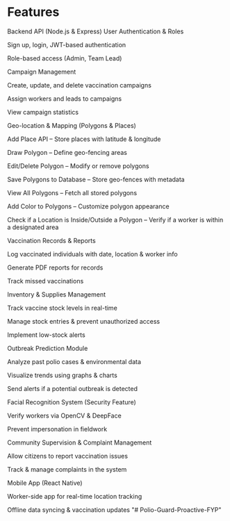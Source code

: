 
# Features
Backend API (Node.js & Express)
User Authentication & Roles

Sign up, login, JWT-based authentication

Role-based access (Admin, Team Lead)

Campaign Management

Create, update, and delete vaccination campaigns

Assign workers and leads to campaigns

View campaign statistics

Geo-location & Mapping (Polygons & Places)

Add Place API – Store places with latitude & longitude

Draw Polygon – Define geo-fencing areas

Edit/Delete Polygon – Modify or remove polygons

Save Polygons to Database – Store geo-fences with metadata

View All Polygons – Fetch all stored polygons

Add Color to Polygons – Customize polygon appearance

Check if a Location is Inside/Outside a Polygon – Verify if a worker is within a designated area

Vaccination Records & Reports

Log vaccinated individuals with date, location & worker info

Generate PDF reports for records

Track missed vaccinations

Inventory & Supplies Management

Track vaccine stock levels in real-time

Manage stock entries & prevent unauthorized access

Implement low-stock alerts

Outbreak Prediction Module

Analyze past polio cases & environmental data

Visualize trends using graphs & charts

Send alerts if a potential outbreak is detected

Facial Recognition System (Security Feature)

Verify workers via OpenCV & DeepFace

Prevent impersonation in fieldwork

Community Supervision & Complaint Management

Allow citizens to report vaccination issues

Track & manage complaints in the system

Mobile App (React Native)

Worker-side app for real-time location tracking

Offline data syncing & vaccination updates
"# Polio-Guard-Proactive-FYP" 
